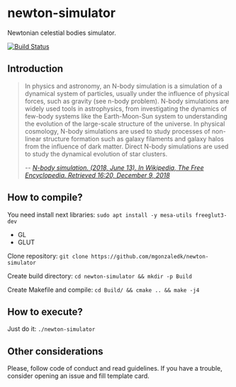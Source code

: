 # newton-simulator
Newtonian celestial bodies simulator.

[![Build Status](https://travis-ci.com/mgonzaledk/newton-simulator.svg?branch=master)](https://travis-ci.com/mgonzaledk/newton-simulator)

## Introduction
> In physics and astronomy, an N-body simulation is a simulation of a dynamical system of particles, usually under the influence of physical forces, such as gravity (see n-body problem). N-body simulations are widely used tools in astrophysics, from investigating the dynamics of few-body systems like the Earth-Moon-Sun system to understanding the evolution of the large-scale structure of the universe. In physical cosmology, N-body simulations are used to study processes of non-linear structure formation such as galaxy filaments and galaxy halos from the influence of dark matter. Direct N-body simulations are used to study the dynamical evolution of star clusters.
>
> -- <cite>[N-body simulation. (2018, June 13). In Wikipedia, The Free Encyclopedia. Retrieved 16:20, December 9, 2018][1]</cite>

[1]:https://en.wikipedia.org/wiki/N-body_simulation

## How to compile?
You need install next libraries: ```sudo apt install -y mesa-utils freeglut3-dev```
- GL
- GLUT

Clone repository:
```git clone https://github.com/mgonzaledk/newton-simulator```

Create build directory:
```cd newton-simulator && mkdir -p Build```

Create Makefile and compile:
```cd Build/ && cmake .. && make -j4```

## How to execute?
Just do it:
```./newton-simulator```

## Other considerations
Please, follow code of conduct and read guidelines. If you have a trouble, consider opening an issue and fill template card.

